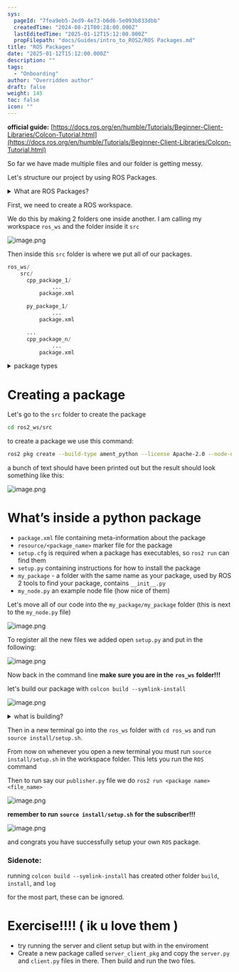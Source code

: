 ```yaml
---
sys:
  pageId: "7fea9eb5-2ed9-4e73-b6d6-5e093b833dbb"
  createdTime: "2024-08-21T00:28:00.000Z"
  lastEditedTime: "2025-01-12T15:12:00.000Z"
  propFilepath: "docs/Guides/intro_to_ROS2/ROS Packages.md"
title: "ROS Packages"
date: "2025-01-12T15:12:00.000Z"
description: ""
tags:
  - "Onboarding"
author: "Overridden author"
draft: false
weight: 145
toc: false
icon: ""
---
```


**official guide:** [https://docs.ros.org/en/humble/Tutorials/Beginner-Client-Libraries/Colcon-Tutorial.html](https://docs.ros.org/en/humble/Tutorials/Beginner-Client-Libraries/Colcon-Tutorial.html)

So far we have made multiple files and our folder is getting messy.

Let's structure our project by using ROS Packages.

<details>

<summary>What are ROS Packages?</summary>

ROS Packages are, as the name implies, packages of code that are highly sharable between ROS developers.

They consist of a folder, `package.xml` file, and source code

```python
      cpp_package_1/
		      ... imagine much code files here ..
          package.xml
```

</details>

First, we need to create a ROS workspace.

We do this by making 2 folders one inside another. I am calling my workspace `ros_ws` and the folder inside it `src`

![image.png](https://prod-files-secure.s3.us-west-2.amazonaws.com/d518164a-d88e-44d1-a4ee-3adb3bd8bce0/70706947-fd18-4537-a67b-e12946812d31/image.png?X-Amz-Algorithm=AWS4-HMAC-SHA256&X-Amz-Content-Sha256=UNSIGNED-PAYLOAD&X-Amz-Credential=ASIAZI2LB466ST7UFQGA%2F20250525%2Fus-west-2%2Fs3%2Faws4_request&X-Amz-Date=20250525T140721Z&X-Amz-Expires=3600&X-Amz-Security-Token=IQoJb3JpZ2luX2VjEGIaCXVzLXdlc3QtMiJHMEUCIQD5KoIcdorxrSFct5uJC0B4mmWm8pTWQ%2BBqmsnP9OcTGgIgBpR2%2BpNJu1aWYc6S%2BmwnXgQ36UrNAFMmdDcpuXnLhG0q%2FwMIKxAAGgw2Mzc0MjMxODM4MDUiDEU1G3in3tE4Fo%2FomCrcAzDup2wOEW2WjWUV4xs05t4zxGnI6LSEVrUSQmDDEkb20wrV%2Bl%2FZ4fCYhzmJ0SmZm9z%2BaMY08BmDAParb71qE8vwOcyligIy38fIoybShKrbfZFZATsFEZ8l9EtCrlsnqGNC%2BqSmBCNc7qLaqGc6MVfJwusztrNllcJsMmvKyA5d9xdeMD4n%2FEiHmq6vaFsx3nTwXyt5yKj6JYjtEGJpWcHfjrYBSsEH3NWduLLJCAwxAPK0gRLMbC%2BTshTjIV0OmY%2FV4O%2FHWe5w2L73ZEzdDjF9qVbszFoOJcd9yq%2FGcnOzM%2BoBz8xTymbRwzD2IcI9So7C40CiqfJMay4ovWy%2BFq%2Fhw9d1CZIJlOlzCn5bZi69ol0sqJkh7MM1MEsjY9g4w4KMIeXOnU47Do%2B6AJs52dD1lpV3zdUKDpfbIRMsBxYh8%2Bsy285NfP7FJTWKY4ycI5Zeub%2FLUPmsoWDdz1Nl06VqEMC%2BiPAFEeDp6kYG41A%2FWwNHnfDYbsoGSktFGajfTIKLWo5d9bhB2H2W%2B8RbxGRoNTLoTd8XR%2FgQKsCExAV7ti2I6G2Ug%2BN3UhIput1tUtCoCIdqc92KNmeoVCG2tZaio4yW%2FaphkhbfG%2B7AagkswypuvnDKvNmgnCZbMMTWy8EGOqUB%2BCg3G4%2Bi4RRcpteGIWhD6rmmDq9mxNqHXDTm66i5O7CFfOmyTOFcvgOhmXoJ44z4RzpJOc0eplvIM7DpyIgSWnPj6szrlL13c2vYApFoY07rdwYGunrsc9MLpDLUjIjUv9Wh%2BIVwWenMp5stgsKi5Cy0LREkD%2F%2FLEXfEcmBNlOGNhLBCefsD1%2F8QFFZ4cw%2Beghu6MFtii71fZIA2c3cjP6E%2ByvWM&X-Amz-Signature=a982b79f62f0adb94b3a2f9ca122bb2d7758d1618d101d92570167be5782d02d&X-Amz-SignedHeaders=host&x-id=GetObject)

Then inside this `src` folder is where we put all of our packages.

```python
ros_ws/
    src/
      cpp_package_1/
		      ...
          package.xml

      py_package_1/
		      ...
          package.xml

      ...
      cpp_package_n/
		      ...
          package.xml

```

<details>

<summary>package types</summary>

packages can be either `C++` or python.

the intern file structure is different for each but for this guide we will stick to creating python packages

</details>

# Creating a package

Let's go to the `src` folder to create the package

```bash
cd ros2_ws/src
```

to create a package we use this command:

```bash
ros2 pkg create --build-type ament_python --license Apache-2.0 --node-name my_node my_package
```

a bunch of text should have been printed out but the result should look something like this:

![image.png](https://prod-files-secure.s3.us-west-2.amazonaws.com/d518164a-d88e-44d1-a4ee-3adb3bd8bce0/e6cf1e3f-8512-4a3e-b131-079f800bf3e8/image.png?X-Amz-Algorithm=AWS4-HMAC-SHA256&X-Amz-Content-Sha256=UNSIGNED-PAYLOAD&X-Amz-Credential=ASIAZI2LB466ST7UFQGA%2F20250525%2Fus-west-2%2Fs3%2Faws4_request&X-Amz-Date=20250525T140721Z&X-Amz-Expires=3600&X-Amz-Security-Token=IQoJb3JpZ2luX2VjEGIaCXVzLXdlc3QtMiJHMEUCIQD5KoIcdorxrSFct5uJC0B4mmWm8pTWQ%2BBqmsnP9OcTGgIgBpR2%2BpNJu1aWYc6S%2BmwnXgQ36UrNAFMmdDcpuXnLhG0q%2FwMIKxAAGgw2Mzc0MjMxODM4MDUiDEU1G3in3tE4Fo%2FomCrcAzDup2wOEW2WjWUV4xs05t4zxGnI6LSEVrUSQmDDEkb20wrV%2Bl%2FZ4fCYhzmJ0SmZm9z%2BaMY08BmDAParb71qE8vwOcyligIy38fIoybShKrbfZFZATsFEZ8l9EtCrlsnqGNC%2BqSmBCNc7qLaqGc6MVfJwusztrNllcJsMmvKyA5d9xdeMD4n%2FEiHmq6vaFsx3nTwXyt5yKj6JYjtEGJpWcHfjrYBSsEH3NWduLLJCAwxAPK0gRLMbC%2BTshTjIV0OmY%2FV4O%2FHWe5w2L73ZEzdDjF9qVbszFoOJcd9yq%2FGcnOzM%2BoBz8xTymbRwzD2IcI9So7C40CiqfJMay4ovWy%2BFq%2Fhw9d1CZIJlOlzCn5bZi69ol0sqJkh7MM1MEsjY9g4w4KMIeXOnU47Do%2B6AJs52dD1lpV3zdUKDpfbIRMsBxYh8%2Bsy285NfP7FJTWKY4ycI5Zeub%2FLUPmsoWDdz1Nl06VqEMC%2BiPAFEeDp6kYG41A%2FWwNHnfDYbsoGSktFGajfTIKLWo5d9bhB2H2W%2B8RbxGRoNTLoTd8XR%2FgQKsCExAV7ti2I6G2Ug%2BN3UhIput1tUtCoCIdqc92KNmeoVCG2tZaio4yW%2FaphkhbfG%2B7AagkswypuvnDKvNmgnCZbMMTWy8EGOqUB%2BCg3G4%2Bi4RRcpteGIWhD6rmmDq9mxNqHXDTm66i5O7CFfOmyTOFcvgOhmXoJ44z4RzpJOc0eplvIM7DpyIgSWnPj6szrlL13c2vYApFoY07rdwYGunrsc9MLpDLUjIjUv9Wh%2BIVwWenMp5stgsKi5Cy0LREkD%2F%2FLEXfEcmBNlOGNhLBCefsD1%2F8QFFZ4cw%2Beghu6MFtii71fZIA2c3cjP6E%2ByvWM&X-Amz-Signature=65eeddc6e97551397a87967733248afa5a27fa64424e17de01962e670afd2663&X-Amz-SignedHeaders=host&x-id=GetObject)

# What’s inside a python package

- `package.xml` file containing meta-information about the package
- `resource/<package_name>` marker file for the package
- `setup.cfg` is required when a package has executables, so `ros2 run` can find them
- `setup.py` containing instructions for how to install the package
- `my_package` - a folder with the same name as your package, used by ROS 2 tools to find your package, contains `__init__.py`
- `my_node.py` an example node file (how nice of them)

Let's move all of our code into the `my_package/my_package` folder (this is next to the `my_node.py` file)

![image.png](https://prod-files-secure.s3.us-west-2.amazonaws.com/d518164a-d88e-44d1-a4ee-3adb3bd8bce0/9ce58f11-0da9-4d3e-b86d-506a9685d378/image.png?X-Amz-Algorithm=AWS4-HMAC-SHA256&X-Amz-Content-Sha256=UNSIGNED-PAYLOAD&X-Amz-Credential=ASIAZI2LB466ST7UFQGA%2F20250525%2Fus-west-2%2Fs3%2Faws4_request&X-Amz-Date=20250525T140721Z&X-Amz-Expires=3600&X-Amz-Security-Token=IQoJb3JpZ2luX2VjEGIaCXVzLXdlc3QtMiJHMEUCIQD5KoIcdorxrSFct5uJC0B4mmWm8pTWQ%2BBqmsnP9OcTGgIgBpR2%2BpNJu1aWYc6S%2BmwnXgQ36UrNAFMmdDcpuXnLhG0q%2FwMIKxAAGgw2Mzc0MjMxODM4MDUiDEU1G3in3tE4Fo%2FomCrcAzDup2wOEW2WjWUV4xs05t4zxGnI6LSEVrUSQmDDEkb20wrV%2Bl%2FZ4fCYhzmJ0SmZm9z%2BaMY08BmDAParb71qE8vwOcyligIy38fIoybShKrbfZFZATsFEZ8l9EtCrlsnqGNC%2BqSmBCNc7qLaqGc6MVfJwusztrNllcJsMmvKyA5d9xdeMD4n%2FEiHmq6vaFsx3nTwXyt5yKj6JYjtEGJpWcHfjrYBSsEH3NWduLLJCAwxAPK0gRLMbC%2BTshTjIV0OmY%2FV4O%2FHWe5w2L73ZEzdDjF9qVbszFoOJcd9yq%2FGcnOzM%2BoBz8xTymbRwzD2IcI9So7C40CiqfJMay4ovWy%2BFq%2Fhw9d1CZIJlOlzCn5bZi69ol0sqJkh7MM1MEsjY9g4w4KMIeXOnU47Do%2B6AJs52dD1lpV3zdUKDpfbIRMsBxYh8%2Bsy285NfP7FJTWKY4ycI5Zeub%2FLUPmsoWDdz1Nl06VqEMC%2BiPAFEeDp6kYG41A%2FWwNHnfDYbsoGSktFGajfTIKLWo5d9bhB2H2W%2B8RbxGRoNTLoTd8XR%2FgQKsCExAV7ti2I6G2Ug%2BN3UhIput1tUtCoCIdqc92KNmeoVCG2tZaio4yW%2FaphkhbfG%2B7AagkswypuvnDKvNmgnCZbMMTWy8EGOqUB%2BCg3G4%2Bi4RRcpteGIWhD6rmmDq9mxNqHXDTm66i5O7CFfOmyTOFcvgOhmXoJ44z4RzpJOc0eplvIM7DpyIgSWnPj6szrlL13c2vYApFoY07rdwYGunrsc9MLpDLUjIjUv9Wh%2BIVwWenMp5stgsKi5Cy0LREkD%2F%2FLEXfEcmBNlOGNhLBCefsD1%2F8QFFZ4cw%2Beghu6MFtii71fZIA2c3cjP6E%2ByvWM&X-Amz-Signature=c583a09f446047a6075686d17c6f6a33c10f586eec9474ca1ec1c08a2e982d5b&X-Amz-SignedHeaders=host&x-id=GetObject)

To register all the new files we added open `setup.py` and put in the following:

![image.png](https://prod-files-secure.s3.us-west-2.amazonaws.com/d518164a-d88e-44d1-a4ee-3adb3bd8bce0/1cd7c262-4cae-4496-9d75-c178537d24a2/image.png?X-Amz-Algorithm=AWS4-HMAC-SHA256&X-Amz-Content-Sha256=UNSIGNED-PAYLOAD&X-Amz-Credential=ASIAZI2LB466ST7UFQGA%2F20250525%2Fus-west-2%2Fs3%2Faws4_request&X-Amz-Date=20250525T140721Z&X-Amz-Expires=3600&X-Amz-Security-Token=IQoJb3JpZ2luX2VjEGIaCXVzLXdlc3QtMiJHMEUCIQD5KoIcdorxrSFct5uJC0B4mmWm8pTWQ%2BBqmsnP9OcTGgIgBpR2%2BpNJu1aWYc6S%2BmwnXgQ36UrNAFMmdDcpuXnLhG0q%2FwMIKxAAGgw2Mzc0MjMxODM4MDUiDEU1G3in3tE4Fo%2FomCrcAzDup2wOEW2WjWUV4xs05t4zxGnI6LSEVrUSQmDDEkb20wrV%2Bl%2FZ4fCYhzmJ0SmZm9z%2BaMY08BmDAParb71qE8vwOcyligIy38fIoybShKrbfZFZATsFEZ8l9EtCrlsnqGNC%2BqSmBCNc7qLaqGc6MVfJwusztrNllcJsMmvKyA5d9xdeMD4n%2FEiHmq6vaFsx3nTwXyt5yKj6JYjtEGJpWcHfjrYBSsEH3NWduLLJCAwxAPK0gRLMbC%2BTshTjIV0OmY%2FV4O%2FHWe5w2L73ZEzdDjF9qVbszFoOJcd9yq%2FGcnOzM%2BoBz8xTymbRwzD2IcI9So7C40CiqfJMay4ovWy%2BFq%2Fhw9d1CZIJlOlzCn5bZi69ol0sqJkh7MM1MEsjY9g4w4KMIeXOnU47Do%2B6AJs52dD1lpV3zdUKDpfbIRMsBxYh8%2Bsy285NfP7FJTWKY4ycI5Zeub%2FLUPmsoWDdz1Nl06VqEMC%2BiPAFEeDp6kYG41A%2FWwNHnfDYbsoGSktFGajfTIKLWo5d9bhB2H2W%2B8RbxGRoNTLoTd8XR%2FgQKsCExAV7ti2I6G2Ug%2BN3UhIput1tUtCoCIdqc92KNmeoVCG2tZaio4yW%2FaphkhbfG%2B7AagkswypuvnDKvNmgnCZbMMTWy8EGOqUB%2BCg3G4%2Bi4RRcpteGIWhD6rmmDq9mxNqHXDTm66i5O7CFfOmyTOFcvgOhmXoJ44z4RzpJOc0eplvIM7DpyIgSWnPj6szrlL13c2vYApFoY07rdwYGunrsc9MLpDLUjIjUv9Wh%2BIVwWenMp5stgsKi5Cy0LREkD%2F%2FLEXfEcmBNlOGNhLBCefsD1%2F8QFFZ4cw%2Beghu6MFtii71fZIA2c3cjP6E%2ByvWM&X-Amz-Signature=043083de61bbdae0a994c89be8d98f0944e113bac1b3af6d072d98b5679f989e&X-Amz-SignedHeaders=host&x-id=GetObject)

Now back in the command line **make sure you are in the** **`ros_ws`** **folder!!!**

let's build our package with `colcon build --symlink-install`

![image.png](https://prod-files-secure.s3.us-west-2.amazonaws.com/d518164a-d88e-44d1-a4ee-3adb3bd8bce0/2f2a0d27-b173-48fd-b189-5f5c0ce65619/image.png?X-Amz-Algorithm=AWS4-HMAC-SHA256&X-Amz-Content-Sha256=UNSIGNED-PAYLOAD&X-Amz-Credential=ASIAZI2LB466ST7UFQGA%2F20250525%2Fus-west-2%2Fs3%2Faws4_request&X-Amz-Date=20250525T140721Z&X-Amz-Expires=3600&X-Amz-Security-Token=IQoJb3JpZ2luX2VjEGIaCXVzLXdlc3QtMiJHMEUCIQD5KoIcdorxrSFct5uJC0B4mmWm8pTWQ%2BBqmsnP9OcTGgIgBpR2%2BpNJu1aWYc6S%2BmwnXgQ36UrNAFMmdDcpuXnLhG0q%2FwMIKxAAGgw2Mzc0MjMxODM4MDUiDEU1G3in3tE4Fo%2FomCrcAzDup2wOEW2WjWUV4xs05t4zxGnI6LSEVrUSQmDDEkb20wrV%2Bl%2FZ4fCYhzmJ0SmZm9z%2BaMY08BmDAParb71qE8vwOcyligIy38fIoybShKrbfZFZATsFEZ8l9EtCrlsnqGNC%2BqSmBCNc7qLaqGc6MVfJwusztrNllcJsMmvKyA5d9xdeMD4n%2FEiHmq6vaFsx3nTwXyt5yKj6JYjtEGJpWcHfjrYBSsEH3NWduLLJCAwxAPK0gRLMbC%2BTshTjIV0OmY%2FV4O%2FHWe5w2L73ZEzdDjF9qVbszFoOJcd9yq%2FGcnOzM%2BoBz8xTymbRwzD2IcI9So7C40CiqfJMay4ovWy%2BFq%2Fhw9d1CZIJlOlzCn5bZi69ol0sqJkh7MM1MEsjY9g4w4KMIeXOnU47Do%2B6AJs52dD1lpV3zdUKDpfbIRMsBxYh8%2Bsy285NfP7FJTWKY4ycI5Zeub%2FLUPmsoWDdz1Nl06VqEMC%2BiPAFEeDp6kYG41A%2FWwNHnfDYbsoGSktFGajfTIKLWo5d9bhB2H2W%2B8RbxGRoNTLoTd8XR%2FgQKsCExAV7ti2I6G2Ug%2BN3UhIput1tUtCoCIdqc92KNmeoVCG2tZaio4yW%2FaphkhbfG%2B7AagkswypuvnDKvNmgnCZbMMTWy8EGOqUB%2BCg3G4%2Bi4RRcpteGIWhD6rmmDq9mxNqHXDTm66i5O7CFfOmyTOFcvgOhmXoJ44z4RzpJOc0eplvIM7DpyIgSWnPj6szrlL13c2vYApFoY07rdwYGunrsc9MLpDLUjIjUv9Wh%2BIVwWenMp5stgsKi5Cy0LREkD%2F%2FLEXfEcmBNlOGNhLBCefsD1%2F8QFFZ4cw%2Beghu6MFtii71fZIA2c3cjP6E%2ByvWM&X-Amz-Signature=d95e51a0ffed0a41aed9f77171660aeca76fb87a812373983f3314115368a3ec&X-Amz-SignedHeaders=host&x-id=GetObject)

<details>

<summary>what is building?</summary>

if you are a CS major at Rose-Hulman you will learn the answer to this in CSSE132

but TLDR; is it combines all the code files into one program that can be run easily 

</details>

Then in a new terminal go into the `ros_ws` folder with `cd ros_ws` and run `source install/setup.sh`. 

From now on whenever you open a new terminal you must run `source install/setup.sh` in the workspace folder. This lets you run the `ROS` command

Then to run say our `publisher.py` file we do `ros2 run <package name> <file_name>`

![image.png](https://prod-files-secure.s3.us-west-2.amazonaws.com/d518164a-d88e-44d1-a4ee-3adb3bd8bce0/4f4b1219-3a44-4632-aa0a-ce3471699f59/image.png?X-Amz-Algorithm=AWS4-HMAC-SHA256&X-Amz-Content-Sha256=UNSIGNED-PAYLOAD&X-Amz-Credential=ASIAZI2LB466ST7UFQGA%2F20250525%2Fus-west-2%2Fs3%2Faws4_request&X-Amz-Date=20250525T140721Z&X-Amz-Expires=3600&X-Amz-Security-Token=IQoJb3JpZ2luX2VjEGIaCXVzLXdlc3QtMiJHMEUCIQD5KoIcdorxrSFct5uJC0B4mmWm8pTWQ%2BBqmsnP9OcTGgIgBpR2%2BpNJu1aWYc6S%2BmwnXgQ36UrNAFMmdDcpuXnLhG0q%2FwMIKxAAGgw2Mzc0MjMxODM4MDUiDEU1G3in3tE4Fo%2FomCrcAzDup2wOEW2WjWUV4xs05t4zxGnI6LSEVrUSQmDDEkb20wrV%2Bl%2FZ4fCYhzmJ0SmZm9z%2BaMY08BmDAParb71qE8vwOcyligIy38fIoybShKrbfZFZATsFEZ8l9EtCrlsnqGNC%2BqSmBCNc7qLaqGc6MVfJwusztrNllcJsMmvKyA5d9xdeMD4n%2FEiHmq6vaFsx3nTwXyt5yKj6JYjtEGJpWcHfjrYBSsEH3NWduLLJCAwxAPK0gRLMbC%2BTshTjIV0OmY%2FV4O%2FHWe5w2L73ZEzdDjF9qVbszFoOJcd9yq%2FGcnOzM%2BoBz8xTymbRwzD2IcI9So7C40CiqfJMay4ovWy%2BFq%2Fhw9d1CZIJlOlzCn5bZi69ol0sqJkh7MM1MEsjY9g4w4KMIeXOnU47Do%2B6AJs52dD1lpV3zdUKDpfbIRMsBxYh8%2Bsy285NfP7FJTWKY4ycI5Zeub%2FLUPmsoWDdz1Nl06VqEMC%2BiPAFEeDp6kYG41A%2FWwNHnfDYbsoGSktFGajfTIKLWo5d9bhB2H2W%2B8RbxGRoNTLoTd8XR%2FgQKsCExAV7ti2I6G2Ug%2BN3UhIput1tUtCoCIdqc92KNmeoVCG2tZaio4yW%2FaphkhbfG%2B7AagkswypuvnDKvNmgnCZbMMTWy8EGOqUB%2BCg3G4%2Bi4RRcpteGIWhD6rmmDq9mxNqHXDTm66i5O7CFfOmyTOFcvgOhmXoJ44z4RzpJOc0eplvIM7DpyIgSWnPj6szrlL13c2vYApFoY07rdwYGunrsc9MLpDLUjIjUv9Wh%2BIVwWenMp5stgsKi5Cy0LREkD%2F%2FLEXfEcmBNlOGNhLBCefsD1%2F8QFFZ4cw%2Beghu6MFtii71fZIA2c3cjP6E%2ByvWM&X-Amz-Signature=4a422d8fe58dadbfdc4dcecfe40b33c87a4110ec20909f7df6061af81fcbd2ee&X-Amz-SignedHeaders=host&x-id=GetObject)

**remember to run** **`source install/setup.sh`** **for the subscriber!!!**

![image.png](https://prod-files-secure.s3.us-west-2.amazonaws.com/d518164a-d88e-44d1-a4ee-3adb3bd8bce0/02121119-dad4-49ec-8356-c956108b4243/image.png?X-Amz-Algorithm=AWS4-HMAC-SHA256&X-Amz-Content-Sha256=UNSIGNED-PAYLOAD&X-Amz-Credential=ASIAZI2LB466ST7UFQGA%2F20250525%2Fus-west-2%2Fs3%2Faws4_request&X-Amz-Date=20250525T140721Z&X-Amz-Expires=3600&X-Amz-Security-Token=IQoJb3JpZ2luX2VjEGIaCXVzLXdlc3QtMiJHMEUCIQD5KoIcdorxrSFct5uJC0B4mmWm8pTWQ%2BBqmsnP9OcTGgIgBpR2%2BpNJu1aWYc6S%2BmwnXgQ36UrNAFMmdDcpuXnLhG0q%2FwMIKxAAGgw2Mzc0MjMxODM4MDUiDEU1G3in3tE4Fo%2FomCrcAzDup2wOEW2WjWUV4xs05t4zxGnI6LSEVrUSQmDDEkb20wrV%2Bl%2FZ4fCYhzmJ0SmZm9z%2BaMY08BmDAParb71qE8vwOcyligIy38fIoybShKrbfZFZATsFEZ8l9EtCrlsnqGNC%2BqSmBCNc7qLaqGc6MVfJwusztrNllcJsMmvKyA5d9xdeMD4n%2FEiHmq6vaFsx3nTwXyt5yKj6JYjtEGJpWcHfjrYBSsEH3NWduLLJCAwxAPK0gRLMbC%2BTshTjIV0OmY%2FV4O%2FHWe5w2L73ZEzdDjF9qVbszFoOJcd9yq%2FGcnOzM%2BoBz8xTymbRwzD2IcI9So7C40CiqfJMay4ovWy%2BFq%2Fhw9d1CZIJlOlzCn5bZi69ol0sqJkh7MM1MEsjY9g4w4KMIeXOnU47Do%2B6AJs52dD1lpV3zdUKDpfbIRMsBxYh8%2Bsy285NfP7FJTWKY4ycI5Zeub%2FLUPmsoWDdz1Nl06VqEMC%2BiPAFEeDp6kYG41A%2FWwNHnfDYbsoGSktFGajfTIKLWo5d9bhB2H2W%2B8RbxGRoNTLoTd8XR%2FgQKsCExAV7ti2I6G2Ug%2BN3UhIput1tUtCoCIdqc92KNmeoVCG2tZaio4yW%2FaphkhbfG%2B7AagkswypuvnDKvNmgnCZbMMTWy8EGOqUB%2BCg3G4%2Bi4RRcpteGIWhD6rmmDq9mxNqHXDTm66i5O7CFfOmyTOFcvgOhmXoJ44z4RzpJOc0eplvIM7DpyIgSWnPj6szrlL13c2vYApFoY07rdwYGunrsc9MLpDLUjIjUv9Wh%2BIVwWenMp5stgsKi5Cy0LREkD%2F%2FLEXfEcmBNlOGNhLBCefsD1%2F8QFFZ4cw%2Beghu6MFtii71fZIA2c3cjP6E%2ByvWM&X-Amz-Signature=d4416259dfd5750b8f64d27ad058f937336615153a6b8d782897b39cdd7c1e62&X-Amz-SignedHeaders=host&x-id=GetObject)

and congrats you have successfully setup your own `ROS` package.

### Sidenote:

running `colcon build --symlink-install` has created other folder `build`, `install`, and `log`

for the most part, these can be ignored.

# Exercise!!!! ( ik u love them )

- try running the server and client setup but with in the enviroment
- Create a new package called `server_client_pkg` and copy the `server.py` and `client.py` files in there. Then build and run the two files.
